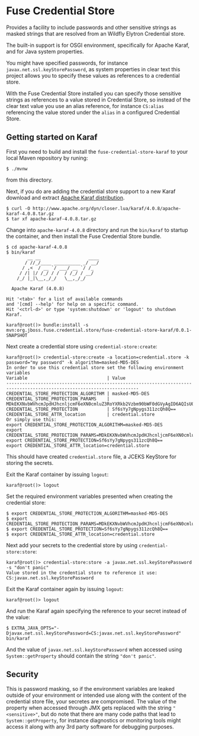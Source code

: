 Fuse Credential Store
=====================

Provides a facility to include passwords and other sensitive strings as masked strings that are resolved from an Wildfly
Elytron Credential store.

The built-in support is for OSGI environment, specifically for Apache Karaf, and for Java system properties.

You might have specified passwords, for instance `javax.net.ssl.keyStorePassword`, as system properties in clear
text this project allows you to specify these values as references to a credential store.

With the Fuse Credential Store installed you can specify those sensitive strings as references to a value stored in
Credential Store, so instead of the clear text value you use an alias reference, for instance `CS:alias` referencing
the value stored under the `alias` in a configured Credential Store.

Getting started on Karaf
------------------------

First you need to build and install the `fuse-credential-store-karaf` to your local Maven repository by runing:

    $ ./mvnw

from this directory.

Next, if you do are adding the credential store support to a new Karaf download and extract
[Apache Karaf distribution](http://karaf.apache.org/download.html).

    $ curl -O http://www.apache.org/dyn/closer.lua/karaf/4.0.8/apache-karaf-4.0.8.tar.gz
    $ tar xf apache-karaf-4.0.8.tar.gz

Change into `apache-karaf-4.0.8` directory and run the `bin/karaf` to startup the container, and then install the
Fuse Credential Store bundle.

    $ cd apache-karaf-4.0.8
    $ bin/karaf
            __ __                  ____      
           / //_/____ __________ _/ __/      
          / ,<  / __ `/ ___/ __ `/ /_        
         / /| |/ /_/ / /  / /_/ / __/        
        /_/ |_|\__,_/_/   \__,_/_/         
    
      Apache Karaf (4.0.8)
    
    Hit '<tab>' for a list of available commands
    and '[cmd] --help' for help on a specific command.
    Hit '<ctrl-d>' or type 'system:shutdown' or 'logout' to shutdown Karaf.
    
    karaf@root()> bundle:install -s mvn:org.jboss.fuse.credential.store/fuse-credential-store-karaf/0.0.1-SNAPSHOT

Next create a credential store using `credential-store:create`:

    karaf@root()> credential-store:create -a location=credential.store -k password="my password" -k algorithm=masked-MD5-DES
    In order to use this credential store set the following environment variables
    Variable                              | Value
    ------------------------------------------------------------------------------------------------------------------------
    CREDENTIAL_STORE_PROTECTION_ALGORITHM | masked-MD5-DES
    CREDENTIAL_STORE_PROTECTION_PARAMS    | MDkEKXNvbWVhcmJpdHJhcnljcmF6eXN0cmluZ3RoYXRkb2Vzbm90bWF0dGVyAgID6AQIsUOEqvog6XI=
    CREDENTIAL_STORE_PROTECTION           | Sf6sYy7gNpygs311zcQh8Q==
    CREDENTIAL_STORE_ATTR_location        | credential.store
    Or simply use this:
    export CREDENTIAL_STORE_PROTECTION_ALGORITHM=masked-MD5-DES
    export CREDENTIAL_STORE_PROTECTION_PARAMS=MDkEKXNvbWVhcmJpdHJhcnljcmF6eXN0cmluZ3RoYXRkb2Vzbm90bWF0dGVyAgID6AQIsUOEqvog6XI=
    export CREDENTIAL_STORE_PROTECTION=Sf6sYy7gNpygs311zcQh8Q==
    export CREDENTIAL_STORE_ATTR_location=credential.store

This should have created `credential.store` file, a JCEKS KeyStore for storing the secrets.

Exit the Karaf container by issuing `logout`:

    karaf@root()> logout

Set the required environment variables presented when creating the credential store:

    $ export CREDENTIAL_STORE_PROTECTION_ALGORITHM=masked-MD5-DES
    $ export CREDENTIAL_STORE_PROTECTION_PARAMS=MDkEKXNvbWVhcmJpdHJhcnljcmF6eXN0cmluZ3RoYXRkb2Vzbm90bWF0dGVyAgID6AQIsUOEqvog6XI=
    $ export CREDENTIAL_STORE_PROTECTION=Sf6sYy7gNpygs311zcQh8Q==
    $ export CREDENTIAL_STORE_ATTR_location=credential.store

Next add your secrets to the credential store by using `credential-store:store`:

    karaf@root()> credential-store:store -a javax.net.ssl.keyStorePassword -s "don't panic"
    Value stored in the credential store to reference it use: CS:javax.net.ssl.keyStorePassword

Exit the Karaf container again by issuing `logout`:

    karaf@root()> logout

And run the Karaf again specifying the reference to your secret instead of the value:

    $ EXTRA_JAVA_OPTS="-Djavax.net.ssl.keyStorePassword=CS:javax.net.ssl.keyStorePassword" bin/karaf

And the value of `javax.net.ssl.keyStorePassword` when accessed using `System::getProperty` should contain the
string `"don't panic"`.

Security
--------

This is password masking, so if the environment variables are leaked outside of your environment or intended use along
with the content of the credential store file, your secretes are compromised. The value of the property when accessed 
through JMX gets replaced with the string `"<sensitive>"`, but do note that there are many code paths that lead to 
`System::getProperty`, for instance diagnostics or monitoring tools might access it along with any 3rd party software
for debugging purposes.
